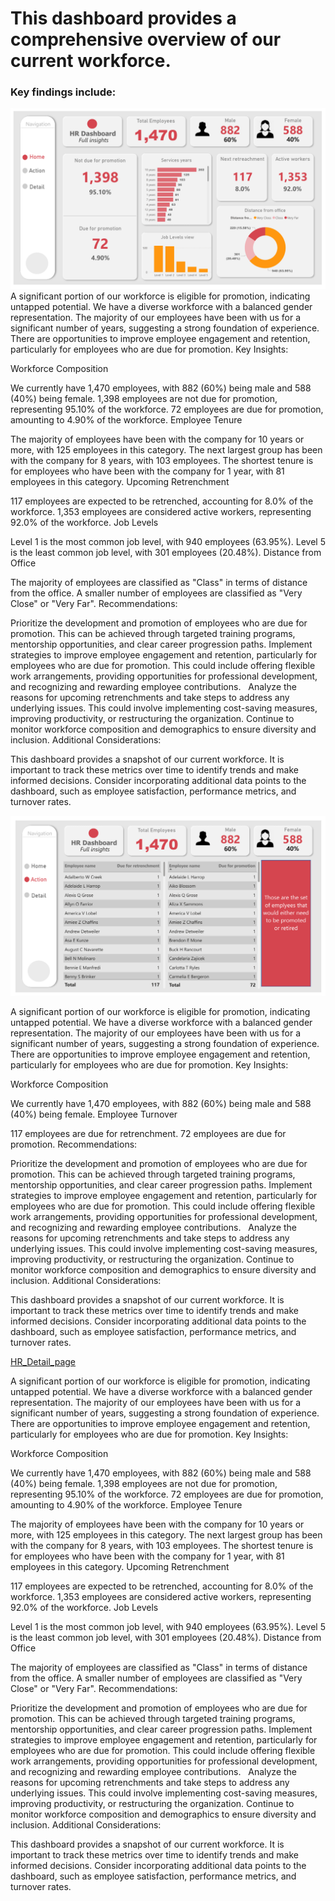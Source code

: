 # This dashboard provides a comprehensive overview of our current workforce.

### Key findings include:
![HR_Home_page](Images/1_HR_Dashboard.png)
A significant portion of our workforce is eligible for promotion, indicating untapped potential.
We have a diverse workforce with a balanced gender representation.
The majority of our employees have been with us for a significant number of years, suggesting a strong foundation of experience.
There are opportunities to improve employee engagement and retention, particularly for employees who are due for promotion.
Key Insights:

Workforce Composition

We currently have 1,470 employees, with 882 (60%) being male and 588 (40%) being female.
1,398 employees are not due for promotion, representing 95.10% of the workforce.
72 employees are due for promotion, amounting to 4.90% of the workforce.
Employee Tenure

The majority of employees have been with the company for 10 years or more, with 125 employees in this category.
The next largest group has been with the company for 8 years, with 103 employees.
The shortest tenure is for employees who have been with the company for 1 year, with 81 employees in this category.
Upcoming Retrenchment

117 employees are expected to be retrenched, accounting for 8.0% of the workforce.
1,353 employees are considered active workers, representing 92.0% of the workforce.
Job Levels

Level 1 is the most common job level, with 940 employees (63.95%).
Level 5 is the least common job level, with 301 employees (20.48%).
Distance from Office

The majority of employees are classified as "Class" in terms of distance from the office.
A smaller number of employees are classified as "Very Close" or "Very Far".
Recommendations:

Prioritize the development and promotion of employees who are due for promotion. This can be achieved through targeted training programs, mentorship opportunities, and clear career progression paths.
Implement strategies to improve employee engagement and retention, particularly for employees who are due for promotion. This could include offering flexible work arrangements, providing opportunities for professional development, and recognizing and rewarding employee contributions.   
Analyze the reasons for upcoming retrenchments and take steps to address any underlying issues. This could involve implementing cost-saving measures, improving productivity, or restructuring the organization.
Continue to monitor workforce composition and demographics to ensure diversity and inclusion.
Additional Considerations:

This dashboard provides a snapshot of our current workforce. It is important to track these metrics over time to identify trends and make informed decisions.
Consider incorporating additional data points to the dashboard, such as employee satisfaction, performance metrics, and turnover rates.

![HR_Action_page](Images/2_HR_Dashboard.png)

A significant portion of our workforce is eligible for promotion, indicating untapped potential.
We have a diverse workforce with a balanced gender representation.
The majority of our employees have been with us for a significant number of years, suggesting a strong foundation of experience.
There are opportunities to improve employee engagement and retention, particularly for employees who are due for promotion.
Key Insights:

Workforce Composition

We currently have 1,470 employees, with 882 (60%) being male and 588 (40%) being female.
Employee Turnover

117 employees are due for retrenchment.
72 employees are due for promotion.
Recommendations:

Prioritize the development and promotion of employees who are due for promotion. This can be achieved through targeted training programs, mentorship opportunities, and clear career progression paths.
Implement strategies to improve employee engagement and retention, particularly for employees who are due for promotion. This could include offering flexible work arrangements, providing opportunities for professional development, and recognizing and rewarding employee contributions.   
Analyze the reasons for upcoming retrenchments and take steps to address any underlying issues. This could involve implementing cost-saving measures, improving productivity, or restructuring the organization.
Continue to monitor workforce composition and demographics to ensure diversity and inclusion.
Additional Considerations:

This dashboard provides a snapshot of our current workforce. It is important to track these metrics over time to identify trends and make informed decisions.
Consider incorporating additional data points to the dashboard, such as employee satisfaction, performance metrics, and turnover rates.

[HR_Detail_page](Images/3_HR_Dashboard.png)

A significant portion of our workforce is eligible for promotion, indicating untapped potential.
We have a diverse workforce with a balanced gender representation.
The majority of our employees have been with us for a significant number of years, suggesting a strong foundation of experience.
There are opportunities to improve employee engagement and retention, particularly for employees who are due for promotion.
Key Insights:

Workforce Composition

We currently have 1,470 employees, with 882 (60%) being male and 588 (40%) being female.
1,398 employees are not due for promotion, representing 95.10% of the workforce.
72 employees are due for promotion, amounting to 4.90% of the workforce.
Employee Tenure

The majority of employees have been with the company for 10 years or more, with 125 employees in this category.
The next largest group has been with the company for 8 years, with 103 employees.
The shortest tenure is for employees who have been with the company for 1 year, with 81 employees in this category.
Upcoming Retrenchment

117 employees are expected to be retrenched, accounting for 8.0% of the workforce.
1,353 employees are considered active workers, representing 92.0% of the workforce.
Job Levels

Level 1 is the most common job level, with 940 employees (63.95%).
Level 5 is the least common job level, with 301 employees (20.48%).
Distance from Office

The majority of employees are classified as "Class" in terms of distance from the office.
A smaller number of employees are classified as "Very Close" or "Very Far".
Recommendations:

Prioritize the development and promotion of employees who are due for promotion. This can be achieved through targeted training programs, mentorship opportunities, and clear career progression paths.
Implement strategies to improve employee engagement and retention, particularly for employees who are due for promotion. This could include offering flexible work arrangements, providing opportunities for professional development, and recognizing and rewarding employee contributions.   
Analyze the reasons for upcoming retrenchments and take steps to address any underlying issues. This could involve implementing cost-saving measures, improving productivity, or restructuring the organization.
Continue to monitor workforce composition and demographics to ensure diversity and inclusion.
Additional Considerations:

This dashboard provides a snapshot of our current workforce. It is important to track these metrics over time to identify trends and make informed decisions.
Consider incorporating additional data points to the dashboard, such as employee satisfaction, performance metrics, and turnover rates.
